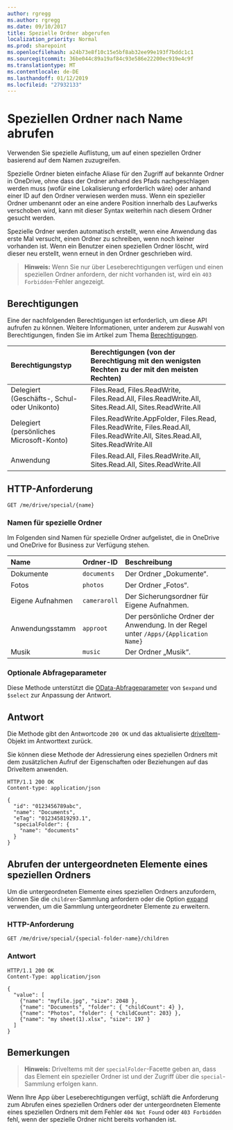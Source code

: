 ```yaml
---
author: rgregg
ms.author: rgregg
ms.date: 09/10/2017
title: Spezielle Ordner abgerufen
localization_priority: Normal
ms.prod: sharepoint
ms.openlocfilehash: a24b73e8f10c15e5bf8ab32ee99e193f7bddc1c1
ms.sourcegitcommit: 36be044c89a19af84c93e586e22200ec919e4c9f
ms.translationtype: MT
ms.contentlocale: de-DE
ms.lasthandoff: 01/12/2019
ms.locfileid: "27932133"
---
```

# <a name="get-a-special-folder-by-name"></a>Speziellen Ordner nach Name abrufen

Verwenden Sie spezielle Auflistung, um auf einen speziellen Ordner basierend auf dem Namen zuzugreifen.

Spezielle Ordner bieten einfache Aliase für den Zugriff auf bekannte Ordner in OneDrive, ohne dass der Ordner anhand des Pfads nachgeschlagen werden muss (wofür eine Lokalisierung erforderlich wäre) oder anhand einer ID auf den Ordner verwiesen werden muss. Wenn ein spezieller Ordner umbenannt oder an eine andere Position innerhalb des Laufwerks verschoben wird, kann mit dieser Syntax weiterhin nach diesem Ordner gesucht werden.

Spezielle Ordner werden automatisch erstellt, wenn eine Anwendung das erste Mal versucht, einen Ordner zu schreiben, wenn noch keiner vorhanden ist. Wenn ein Benutzer einen speziellen Ordner löscht, wird dieser neu erstellt, wenn erneut in den Ordner geschrieben wird.

> **Hinweis:**  Wenn Sie nur über Leseberechtigungen verfügen und einen speziellen Ordner anfordern, der nicht vorhanden ist, wird ein `403 Forbidden`-Fehler angezeigt.

## <a name="permissions"></a>Berechtigungen

Eine der nachfolgenden Berechtigungen ist erforderlich, um diese API aufrufen zu können. Weitere Informationen, unter anderem zur Auswahl von Berechtigungen, finden Sie im Artikel zum Thema [Berechtigungen](/graph/permissions-reference).

|            Berechtigungstyp             |                                           Berechtigungen (von der Berechtigung mit den wenigsten Rechten zu der mit den meisten Rechten)                                            |
| :------------------------------------- | :------------------------------------------------------------------------------------------------------------------------------- |
| Delegiert (Geschäfts-, Schul- oder Unikonto)     | Files.Read, Files.ReadWrite, Files.Read.All, Files.ReadWrite.All, Sites.Read.All, Sites.ReadWrite.All                            |
| Delegiert (persönliches Microsoft-Konto) | Files.ReadWrite.AppFolder, Files.Read, Files.ReadWrite, Files.Read.All, Files.ReadWrite.All, Sites.Read.All, Sites.ReadWrite.All |
| Anwendung                            | Files.Read.All, Files.ReadWrite.All, Sites.Read.All, Sites.ReadWrite.All                                                         |

## <a name="http-request"></a>HTTP-Anforderung

<!-- { "blockType": "request", "name": "get-special-folder", "scopes": "files.read" } -->

```http
GET /me/drive/special/{name}
```

### <a name="special-folder-names"></a>Namen für spezielle Ordner

Im Folgenden sind Namen für spezielle Ordner aufgelistet, die in OneDrive und OneDrive for Business zur Verfügung stehen.

| Name        | Ordner-ID    | Beschreibung                                                              |
|:------------|:-------------|:-------------------------------------------------------------------------|
| Dokumente   | `documents`  | Der Ordner „Dokumente“.                                                    |
| Fotos      | `photos`     | Der Ordner „Fotos“.                                                       |
| Eigene Aufnahmen | `cameraroll` | Der Sicherungsordner für Eigene Aufnahmen.                                           |
| Anwendungsstamm    | `approot`    | Der persönliche Ordner der Anwendung. In der Regel unter `/Apps/{Application Name}` |
| Musik       | `music`      | Der Ordner „Musik“.                                                        |


### <a name="optional-query-parameters"></a>Optionale Abfrageparameter

Diese Methode unterstützt die [OData-Abfrageparameter](/graph/query-parameters) von `$expand` und `$select` zur Anpassung der Antwort.

## <a name="response"></a>Antwort

Die Methode gibt den Antwortcode `200 OK` und das aktualisierte [driveItem](../resources/driveitem.md)-Objekt im Antworttext zurück.

Sie können diese Methode der Adressierung eines speziellen Ordners mit dem zusätzlichen Aufruf der Eigenschaften oder Beziehungen auf das DriveItem anwenden.

<!-- { "blockType": "response", "@odata.type": "microsoft.graph.driveItem", "truncated": true } -->

```http
HTTP/1.1 200 OK
Content-type: application/json

{
  "id": "0123456789abc",
  "name": "Documents",
  "eTag": "012345819293.1",
  "specialFolder": {
    "name": "documents"
  }
}
```

## <a name="get-children-of-a-special-folder"></a>Abrufen der untergeordneten Elemente eines speziellen Ordners

Um die untergeordneten Elemente eines speziellen Ordners anzufordern, können Sie die `children`-Sammlung anfordern oder die Option [expand](/graph/query-parameters) verwenden, um die Sammlung untergeordneter Elemente zu erweitern.

### <a name="http-request"></a>HTTP-Anforderung

<!-- { "blockType": "request", "name": "get-special-children", "scopes": "files.read", "tags": "service.graph" } -->

```http
GET /me/drive/special/{special-folder-name}/children
```

### <a name="response"></a>Antwort

<!-- { "blockType": "response", "@odata.type": "microsoft.graph.driveItem", "isCollection": true, "truncated": true} -->

```http
HTTP/1.1 200 OK
Content-Type: application/json

{
  "value": [
    {"name": "myfile.jpg", "size": 2048 },
    {"name": "Documents", "folder": { "childCount": 4} },
    {"name": "Photos", "folder": { "childCount": 203} },
    {"name": "my sheet(1).xlsx", "size": 197 }
  ]
}
```

## <a name="remarks"></a>Bemerkungen

> **Hinweis:** DriveItems mit der `specialFolder`-Facette geben an, dass das Element ein spezieller Ordner ist und der Zugriff über die `special`-Sammlung erfolgen kann.

Wenn Ihre App über Leseberechtigungen verfügt, schläft die Anforderung zum Abrufen eines speziellen Ordners oder der untergeordneten Elemente eines speziellen Ordners mit dem Fehler `404 Not Found` oder `403 Forbidden` fehl, wenn der spezielle Ordner nicht bereits vorhanden ist.

<!-- {
  "type": "#page.annotation",
  "description": "Access known folders in OneDrive through the special folder collection",
  "keywords": "known folders",
  "section": "documentation",
  "tocPath": "OneDrive/Drive/Special folders"
} -->
